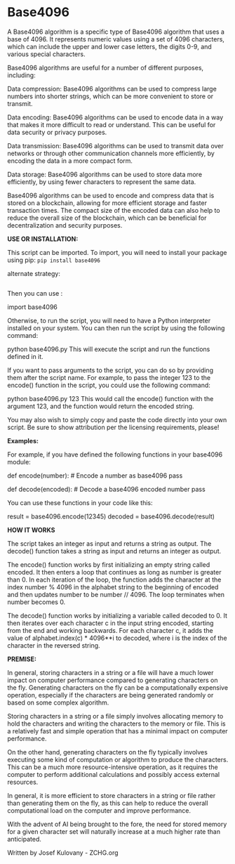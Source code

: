 # Base4096

A Base4096 algorithm is a specific type of Base4096 algorithm that uses a base of 4096. It represents numeric values using a set of 4096 characters, which can include the upper and lower case letters, the digits 0-9, and various special characters.

Base4096 algorithms are useful for a number of different purposes, including:

Data compression: Base4096 algorithms can be used to compress large numbers into shorter strings, which can be more convenient to store or transmit.

Data encoding: Base4096 algorithms can be used to encode data in a way that makes it more difficult to read or understand. This can be useful for data security or privacy purposes.

Data transmission: Base4096 algorithms can be used to transmit data over networks or through other communication channels more efficiently, by encoding the data in a more compact form.

Data storage: Base4096 algorithms can be used to store data more efficiently, by using fewer characters to represent the same data.

Base4096 algorithms can be used to encode and compress data that is stored on a blockchain, allowing for more efficient storage and faster transaction times. The compact size of the encoded data can also help to reduce the overall size of the blockchain, which can be beneficial for decentralization and security purposes.



<B>USE OR INSTALLATION:</B>

This script can be imported.  To import, you will need to install your package using pip:
    ```pip install base4096
     ```

alternate strategy: 
```pip install git+https://github.com/ZCHGorg/base4096.git@latest
```

Then you can use :

import base4096

Otherwise, to run the script, you will need to have a Python interpreter installed on your system. You can then run the script by using the following command:

python base4096.py
This will execute the script and run the functions defined in it.

If you want to pass arguments to the script, you can do so by providing them after the script name. For example, to pass the integer 123 to the encode() function in the script, you could use the following command:

python base4096.py 123
This would call the encode() function with the argument 123, and the function would return the encoded string.

You may also wish to simply copy and paste the code directly into your own script.  Be sure to show attribution per the licensing requirements, please!

<b>Examples:</b>

For example, if you have defined the following functions in your base4096 module:

def encode(number):
    # Encode a number as base4096
    pass

def decode(encoded):
    # Decode a base4096 encoded number
    pass

You can use these functions in your code like this:

result = base4096.encode(12345)
decoded = base4096.decode(result)



<B>HOW IT WORKS</B>

The script takes an integer as input and returns a string as output. The decode() function takes a string as input and returns an integer as output.

The encode() function works by first initializing an empty string called encoded. It then enters a loop that continues as long as number is greater than 0. In each iteration of the loop, the function adds the character at the index number % 4096 in the alphabet string to the beginning of encoded and then updates number to be number // 4096. The loop terminates when number becomes 0.

The decode() function works by initializing a variable called decoded to 0. It then iterates over each character c in the input string encoded, starting from the end and working backwards. For each character c, it adds the value of alphabet.index(c) * 4096**i to decoded, where i is the index of the character in the reversed string.

<B>PREMISE:</B>

In general, storing characters in a string or a file will have a much lower impact on computer performance compared to generating characters on the fly. Generating characters on the fly can be a computationally expensive operation, especially if the characters are being generated randomly or based on some complex algorithm.

Storing characters in a string or a file simply involves allocating memory to hold the characters and writing the characters to the memory or file. This is a relatively fast and simple operation that has a minimal impact on computer performance.

On the other hand, generating characters on the fly typically involves executing some kind of computation or algorithm to produce the characters. This can be a much more resource-intensive operation, as it requires the computer to perform additional calculations and possibly access external resources.

In general, it is more efficient to store characters in a string or file rather than generating them on the fly, as this can help to reduce the overall computational load on the computer and improve performance.

With the advent of AI being brought to the fore, the need for stored memory for a given character set will naturally increase at a much higher rate than anticipated.

Written by Josef Kulovany - ZCHG.org
